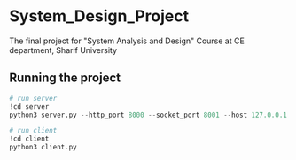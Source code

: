 # System_Design_Project
The final project for "System Analysis and Design" Course at CE department, Sharif University

## Running the project
```python
# run server
!cd server
python3 server.py --http_port 8000 --socket_port 8001 --host 127.0.0.1
```
```python
# run client
!cd client
python3 client.py
```
